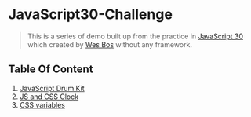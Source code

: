 # JavaScript30-Challenge

> This is a series of demo built up from the practice in [JavaScript 30](https://github.com/wesbos/JavaScript30)  which created by [Wes Bos](https://github.com/wesbos) without any framework.

## Table Of Content

1. [JavaScript Drum Kit](https://mpragnarok.github.io/JavaScript30-Challenge/01_JavaScript-Drum-Kit/index.html)
2. [JS and CSS Clock](https://mpragnarok.github.io/JavaScript30-Challenge/02_JS-and-CSS-Clock/index.html)
3. [CSS variables](https://mpragnarok.github.io/JavaScript30-Challenge/03_CSS-variables/index.html)

